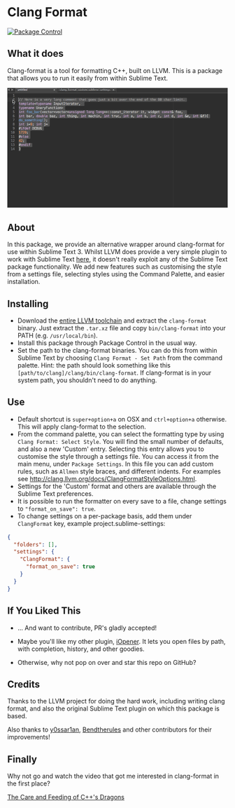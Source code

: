 Clang Format
============

[![Package Control](https://packagecontrol.herokuapp.com/downloads/Clang%20Format.svg?style=flat-square)](https://packagecontrol.io/packages/Clang%20Format)


What it does
------------
Clang-format is a tool for formatting C++, built on LLVM. This is a
package that allows you to run it easily from within Sublime Text.

![demo](https://raw.githubusercontent.com/rosshemsley/demos/master/clang_format.gif)

About
-----
In this package, we provide an alternative wrapper around clang-format
for use within Sublime Text 3. Whilst LLVM does provide a very simple plugin
to work with Sublime Text [here](https://llvm.org/svn/llvm-project/cfe/trunk/tools/clang-format/clang-format-sublime.py),
it doesn't really exploit any of the Sublime Text package functionality.
We add new features such as customising the style from a settings file,
selecting styles using the Command Palette, and easier installation.

Installing
----------
- Download the [entire LLVM toolchain](http://llvm.org/releases/)
  and extract the `clang-format` binary. Just extract the `.tar.xz`
  file and copy `bin/clang-format` into your PATH (e.g. `/usr/local/bin`).
- Install this package through Package Control in the usual way.
- Set the path to the clang-format binaries. You can do this from within Sublime
  Text by choosing `Clang Format - Set Path` from the command palette.  Hint:
  the path should look something like this `[path/to/clang]/clang/bin/clang-format`.
  If clang-format is in your system path, you shouldn't need to do anything.

Use
---
- Default shortcut is `super+option+a` on OSX and `ctrl+option+a` otherwise.
  This will apply clang-format to the selection.
- From the command palette, you can select the formatting type by using
  `Clang Format: Select Style`. You will find the small number of defaults,
  and also a new 'Custom' entry. Selecting this entry allows you to customise
  the style through a settings file. You can access it from the main menu,
  under `Package Settings`. In this file you can add custom rules, such
  as `Allmen` style braces, and different indents. For examples see
  http://clang.llvm.org/docs/ClangFormatStyleOptions.html.
- Settings for the 'Custom' format and others are available through the Sublime
  Text preferences.
- It is possible to run the formatter on every save to a file, change settings
  to `"format_on_save": true`.
- To change settings on a per-package basis, add them under `ClangFormat` key,
  example project.sublime-settings:

```json
{
  "folders": [],
  "settings": {
    "ClangFormat": {
      "format_on_save": true
    }
  }
}
```


If You Liked This
-----------------
- ... And want to contribute, PR's gladly accepted!

- Maybe you'll like my other plugin, [iOpener](https://github.com/rosshemsley/iOpener).
It lets you open files by path, with completion, history, and other goodies.

- Otherwise, why not pop on over and star this repo on GitHub?

Credits
-------
Thanks to the LLVM project for doing the hard work, including writing clang
format, and also the original Sublime Text plugin on which this package is
based.

Also thanks to [y0ssar1an](https://github.com/y0ssar1an), [Bendtherules](https://github.com/bendtherules)
and other contributors for their improvements!

Finally
--------
Why not go and watch the video that got me interested in clang-format in
the first place?

[The Care and Feeding of C++'s Dragons](http://channel9.msdn.com/Events/GoingNative/2013/The-Care-and-Feeding-of-C-s-Dragons)
